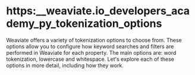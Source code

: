 # https:\_\_weaviate.io_developers_academy_py_tokenization_options

Weaviate offers a variety of tokenization options to choose from. These options allow you to configure how keyword searches and filters are performed in Weaviate for each property. The main options are: word tokenization, lowercase and whitespace. Let's explore each of these options in more detail, including how they work.
